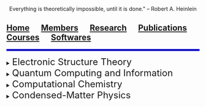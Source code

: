 <p align="center">
  Everything is theoretically impossible, until it is done." – Robert A. Heinlein
</p>

## [Home](index.md)<img src="test_space.png" width="30" height="1">[Members](members.md)<img src="test_space.png" width="30" height="1">[<ins>Research</ins>](research.md)<img src="test_space.png" width="30" height="1">[Publications](Publications)<img src="test_space.png" width="30" height="1">[Courses](courses.md)<img src="test_space.png" width="30" height="1">[Softwares](softwares.md)

<hr style="border:2px solid blue">

<details>
<summary> <font size="5"> Electronic Structure Theory </font> </summary>
  
under construction!

</details>

<details>
<summary> <font size="5"> Quantum Computing and Information </font> </summary>
  
under construction!

</details>

<details>
<summary> <font size="5"> Computational Chemistry </font> </summary>
  
under construction!

</details>

<details>
<summary> <font size="5"> Condensed-Matter Physics </font> </summary>
  
under construction!

</details>
